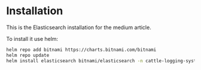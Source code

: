# Installation

This is the Elasticsearch installation for the medium article.

To install it use helm:

```bash
helm repo add bitnami https://charts.bitnami.com/bitnami
helm repo update
helm install elasticsearch bitnami/elasticsearch -n cattle-logging-system -f ./elasticsearch-values.yaml
```

